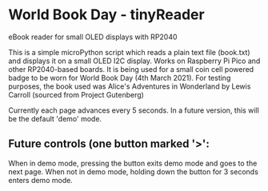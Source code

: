 # World Book Day - tinyReader
 eBook reader for small OLED displays with RP2040

This is a simple microPython script which reads a plain text file (book.txt) and displays it on a small OLED I2C display. Works on Raspberry Pi Pico and other RP2040-based boards. It is being used for a small coin cell powered badge to be worn for World Book Day (4th March 2021). For testing purposes, the book used was Alice's Adventures in Wonderland by Lewis Carroll (sourced from Project Gutenberg)

Currently each page advances every 5 seconds. In a future version, this will be the default 'demo' mode.

## Future controls (one button marked '>':
When in demo mode, pressing the button exits demo mode and goes to the next page.
When not in demo mode, holding down the button for 3 seconds enters demo mode.
